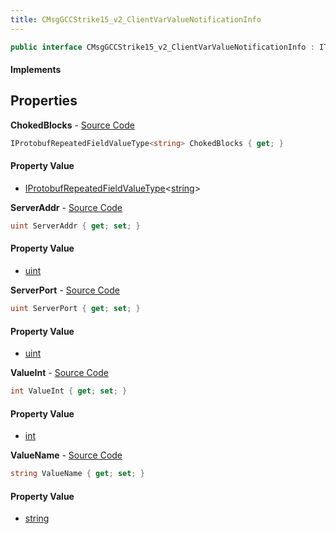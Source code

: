 ```yaml
---
title: CMsgGCCStrike15_v2_ClientVarValueNotificationInfo
---
```


```csharp
public interface CMsgGCCStrike15_v2_ClientVarValueNotificationInfo : ITypedProtobuf<CMsgGCCStrike15_v2_ClientVarValueNotificationInfo>, INativeHandle
```

#### Implements

## Properties

**ChokedBlocks** - [Source Code](https://github.com/swiftly-solution/swiftlys2/blob/master/managed/src/SwiftlyS2.Generated/Protobufs/Interfaces/CMsgGCCStrike15_v2_ClientVarValueNotificationInfo.cs#L25)

```csharp
IProtobufRepeatedFieldValueType<string> ChokedBlocks { get; }
```

#### Property Value

- [IProtobufRepeatedFieldValueType](/docs/api/shared/netmessages/iprotobufrepeatedfieldvaluetype-1)<[string](https://learn.microsoft.com/dotnet/api/system.string)>

**ServerAddr** - [Source Code](https://github.com/swiftly-solution/swiftlys2/blob/master/managed/src/SwiftlyS2.Generated/Protobufs/Interfaces/CMsgGCCStrike15_v2_ClientVarValueNotificationInfo.cs#L19)

```csharp
uint ServerAddr { get; set; }
```

#### Property Value

- [uint](https://learn.microsoft.com/dotnet/api/system.uint32)

**ServerPort** - [Source Code](https://github.com/swiftly-solution/swiftlys2/blob/master/managed/src/SwiftlyS2.Generated/Protobufs/Interfaces/CMsgGCCStrike15_v2_ClientVarValueNotificationInfo.cs#L22)

```csharp
uint ServerPort { get; set; }
```

#### Property Value

- [uint](https://learn.microsoft.com/dotnet/api/system.uint32)

**ValueInt** - [Source Code](https://github.com/swiftly-solution/swiftlys2/blob/master/managed/src/SwiftlyS2.Generated/Protobufs/Interfaces/CMsgGCCStrike15_v2_ClientVarValueNotificationInfo.cs#L16)

```csharp
int ValueInt { get; set; }
```

#### Property Value

- [int](https://learn.microsoft.com/dotnet/api/system.int32)

**ValueName** - [Source Code](https://github.com/swiftly-solution/swiftlys2/blob/master/managed/src/SwiftlyS2.Generated/Protobufs/Interfaces/CMsgGCCStrike15_v2_ClientVarValueNotificationInfo.cs#L13)

```csharp
string ValueName { get; set; }
```

#### Property Value

- [string](https://learn.microsoft.com/dotnet/api/system.string)

